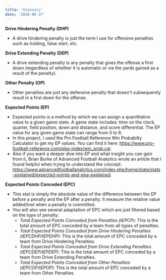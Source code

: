 ```yaml
---
title: 'Glossary'
date: '2020-08-27'
---
```

<b>Drive Hindering Penalty (DHP)</b>
- A drive hindering penalty is just the term I use for offensive penalties such as holding, false start, etc.

<b>Drive Extending Penalty (DEP)</b>
- A drive extending penalty is any penalty that gives the offense a first down (regardless of whether it is automatic or via the yards gained as a result of the penalty).

<b>Other Penalty (OP)</b>
- Other penalties are just any defensive penalty that doesn't subsequently result in a first down for the offense.

<b>Expected Points (EP)</b>
- Expected points is a method by which we can assign a quanititative value to a given game state. A game state includes: time on the clock, quarter, field position, down and distance, and score differential. The EP value for any given game state can range from 0 to 6.
- In this project, I used the Pro Football Reference Win Probabilty Calculator to get my EP values. You can find it here: <a href="https://www.pro-football-reference.com/play-index/win_prob.cgi" target="_blank">https://www.pro-football-reference.com/play-index/win_prob.cgi</a>.
- Also if you want a deeper dive into EP and what insight you can gain from it, Brian Burke of Advanced Football Analytics wrote an article that I found helpful when trying to understand the concept: <a href="https://www.advancedfootballanalytics.com/index.php/home/stats/stats-explained/expected-points-and-epa-explained" target="_blank">https://www.advancedfootballanalytics.com/index.php/home/stats/stats-explained/expected-points-and-epa-explained</a>.

<b>Expected Points Conceded (EPC)</b>
- This stat is simply the absolute value of the difference between the EP before a penalty and the EP after a penalty. It measure the relative value added/lost when a penalty is committed. 
- You will also see several adaptation of EPC which are just filtered based on the type of penalty:
	- <i>Total Expected Points Conceded from Penalties (tEPCP)</i>: This is the total amount of EPC conceded by a team from all types of penalties.
	- <i>Total Expected Points Conceded from Drive Hindering Penalties (tEPCDHP/tEPDHP)</i>: This is the total amount of EPC conceded by a team from Drive Hindering Penalties.
	- <i>Total Expected Points Conceded from Drive Extending Penalties (tEPCDEP/tEPDEP)</i>: This is the total amount of EPC conceded by a team from Drive Extending Penalties.
	- <i>Total Expected Points Conceded from Other Penalties (tEPCOP/tEPOP)</i>: This is the total amount of EPC conceded by a team from Other Penalties.